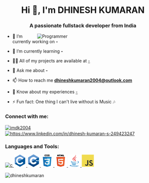 <h1 align="center">Hi 👋, I'm DHINESH KUMARAN</h1>
<h3 align="center">A passionate fullstack developer from India</h3>
<img align="right" alt="Programmer" width="400" src="https://camo.githubusercontent.com/1537470dbdf3cce72ca77c206ac2901576bcbd1655b09872394c823c4ca77e9a/68747470733a2f2f692e70696e696d672e636f6d2f6f726967696e616c732f35342f63392f61662f35346339616632323637323165393535333961356364393539326436333562622e676966">

- 🔭 I’m currently working on **-**

- 🌱 I’m currently learning **-**

- 👨‍💻 All of my projects are available at [-](-)

- 💬 Ask me about **-**

- 📫 How to reach me **dhineshkumaran2004@outlook.com**

- 📄 Know about my experiences [-](-)

- ⚡ Fun fact: One thing I can't live without is Music 🎶

<h3 align="left">Connect with me:</h3>
<p align="left">
<a href="https://twitter.com/imdk2004" target="blank"><img align="center" src="https://raw.githubusercontent.com/rahuldkjain/github-profile-readme-generator/master/src/images/icons/Social/twitter.svg" alt="imdk2004" height="30" width="40" /></a>
<a href="https://linkedin.com/in/https://www.linkedin.com/in/dhinesh-kumaran-s-249423247" target="blank"><img align="center" src="https://raw.githubusercontent.com/rahuldkjain/github-profile-readme-generator/master/src/images/icons/Social/linked-in-alt.svg" alt="https://www.linkedin.com/in/dhinesh-kumaran-s-249423247" height="30" width="40" /></a>
</p>

<h3 align="left">Languages and Tools:</h3>
<p align="left"> <a href="https://getbootstrap.com" target="_blank" rel="noreferrer"> <img src="https://camo.githubusercontent.com/5368c2561cd7b2a927d069be9520aa81b527bc960c0da3bbbeb81e42f570be74/68747470733a2f2f696d672e736869656c64732e696f2f62616467652f632d2532333030353939432e7376673f7374796c653d666f722d7468652d6261646765266c6f676f3d63266c6f676f436f6c6f723d7768697465" alt="c" width="40" height="40"/> </a> <a href="https://www.cprogramming.com/" target="_blank" rel="noreferrer"> <img src="https://raw.githubusercontent.com/devicons/devicon/master/icons/c/c-original.svg" alt="c" width="40" height="40"/> </a> <a href="https://www.w3schools.com/cpp/" target="_blank" rel="noreferrer"> <img src="https://raw.githubusercontent.com/devicons/devicon/master/icons/cplusplus/cplusplus-original.svg" alt="cplusplus" width="40" height="40"/> </a> <a href="https://www.w3schools.com/css/" target="_blank" rel="noreferrer"> <img src="https://raw.githubusercontent.com/devicons/devicon/master/icons/css3/css3-original-wordmark.svg" alt="css3" width="40" height="40"/> </a> <a href="https://www.w3.org/html/" target="_blank" rel="noreferrer"> <img src="https://raw.githubusercontent.com/devicons/devicon/master/icons/html5/html5-original-wordmark.svg" alt="html5" width="40" height="40"/> </a> <a href="https://www.java.com" target="_blank" rel="noreferrer"> <img src="https://raw.githubusercontent.com/devicons/devicon/master/icons/java/java-original.svg" alt="java" width="40" height="40"/> </a> <a href="https://developer.mozilla.org/en-US/docs/Web/JavaScript" target="_blank" rel="noreferrer"> <img src="https://raw.githubusercontent.com/devicons/devicon/master/icons/javascript/javascript-original.svg" alt="javascript" width="40" height="40"/> </a> </p>

<p><img align="center" src="https://github-readme-stats.vercel.app/api/top-langs?username=dhineshkumaran&show_icons=true&locale=en&layout=compact" alt="dhineshkumaran" /></p>
